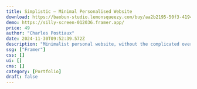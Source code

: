 ```yaml
---
title: Simplistic — Minimal Personalised Website
download: https://baobun-studio.lemonsqueezy.com/buy/aa2b2195-50f3-4194-8085-876dad77bab1
demo: https://silly-screen-012036.framer.app/
price: 49
author: "Charles Postiaux"
date: 2024-11-30T09:52:39.572Z
description: "Minimalist personal website, without the complicated over-engineering. With Simplistic, your personal or portfolio website template for Framer, you can show your potential in an elegant way. Made for designers, marketers, & developers."
ssg: ["Framer"]
css: []
ui: []
cms: []
category: [Portfolio]
draft: false
---
```

